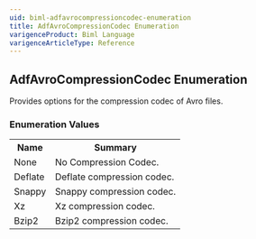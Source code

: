 ```yaml
---
uid: biml-adfavrocompressioncodec-enumeration
title: AdfAvroCompressionCodec Enumeration
varigenceProduct: Biml Language
varigenceArticleType: Reference
---
```


## AdfAvroCompressionCodec Enumeration<div class="LanguageSummary"><div class ="SummaryItem">Provides options for the compression codec of Avro files.</div></div><div class="EnumValueGroup">### Enumeration Values<table id="EnumValue" class="MemberList"><tbody><tr><th class="MemberNameColumnHeader">Name</th><th class="MemberSummaryColumnHeader">Summary</th></tr><tr class="cd0"><td class="MemberName">None</td><td class="MemberSummary"><div class ="SummaryItem">No Compression Codec.</div></td></tr><tr class="cd1"><td class="MemberName">Deflate</td><td class="MemberSummary"><div class ="SummaryItem">Deflate compression codec.</div></td></tr><tr class="cd0"><td class="MemberName">Snappy</td><td class="MemberSummary"><div class ="SummaryItem">Snappy compression codec.</div></td></tr><tr class="cd1"><td class="MemberName">Xz</td><td class="MemberSummary"><div class ="SummaryItem">Xz compression codec.</div></td></tr><tr class="cd0"><td class="MemberName">Bzip2</td><td class="MemberSummary"><div class ="SummaryItem">Bzip2 compression codec.</div></td></tr></tbody></table></div>